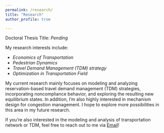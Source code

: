 ```yaml
---
permalink: /research/
title: "Research"
author_profile: true

---
```


Doctoral Thesis Title: *Pending*

My research interests include:

- *Economics of Transportation*
- *Pedestrian Dynamics*
- *Travel Demand Management (TDM) strategy*
- *Optimization in Transportation Field*

My current research mainly focuses on modeling and analyzing reservation-based travel demand management (TDM) strategies, incorporating noncompliance behavior, and exploring the resulting new equilibrium states. In addition, I’m also highly interested in mechanism design for congestion management. I hope to explore more possibilities in this area in my future research.

If you’re also interested in the modeling and analysis of transportation network or TDM, feel free to reach out to me via [Email](mailto:sunxzhoou@gmail.com)!
